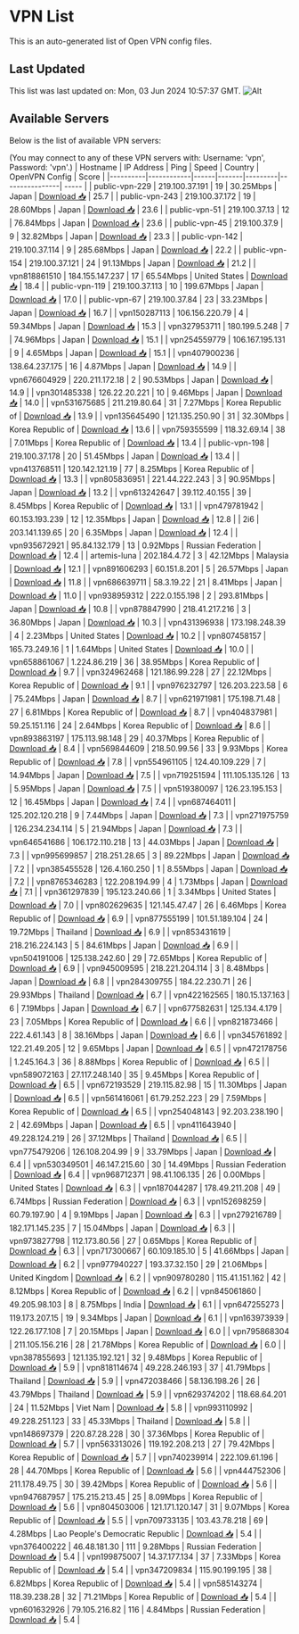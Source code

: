 # VPN List

This is an auto-generated list of Open VPN config files.

## Last Updated

This list was last updated on: Mon, 03 Jun 2024 10:57:37 GMT.
![Alt](https://repobeats.axiom.co/api/embed/186b98318ef1479477931607c1ad7d823f12451f.svg "Repobeats analytics image")

## Available Servers

Below is the list of available VPN servers:

(You may connect to any of these VPN servers with: Username: 'vpn', Password: 'vpn'.)
| Hostname | IP Address | Ping | Speed | Country | OpenVPN Config | Score |
|----------|------------|------|-------|---------|----------------| ----- |
| public-vpn-229 | 219.100.37.191 | 19 | 30.25Mbps | Japan | [Download 📥](./configs/server_0_JP.ovpn) | 25.7 |
| public-vpn-243 | 219.100.37.172 | 19 | 28.60Mbps | Japan | [Download 📥](./configs/server_1_JP.ovpn) | 23.6 |
| public-vpn-51 | 219.100.37.13 | 12 | 76.84Mbps | Japan | [Download 📥](./configs/server_2_JP.ovpn) | 23.6 |
| public-vpn-45 | 219.100.37.9 | 9 | 32.82Mbps | Japan | [Download 📥](./configs/server_3_JP.ovpn) | 23.3 |
| public-vpn-142 | 219.100.37.114 | 9 | 285.68Mbps | Japan | [Download 📥](./configs/server_4_JP.ovpn) | 22.2 |
| public-vpn-154 | 219.100.37.121 | 24 | 91.13Mbps | Japan | [Download 📥](./configs/server_5_JP.ovpn) | 21.2 |
| vpn818861510 | 184.155.147.237 | 17 | 65.54Mbps | United States | [Download 📥](./configs/server_6_US.ovpn) | 18.4 |
| public-vpn-119 | 219.100.37.113 | 10 | 199.67Mbps | Japan | [Download 📥](./configs/server_7_JP.ovpn) | 17.0 |
| public-vpn-67 | 219.100.37.84 | 23 | 33.23Mbps | Japan | [Download 📥](./configs/server_8_JP.ovpn) | 16.7 |
| vpn150287113 | 106.156.220.79 | 4 | 59.34Mbps | Japan | [Download 📥](./configs/server_9_JP.ovpn) | 15.3 |
| vpn327953711 | 180.199.5.248 | 7 | 74.96Mbps | Japan | [Download 📥](./configs/server_10_JP.ovpn) | 15.1 |
| vpn254559779 | 106.167.195.131 | 9 | 4.65Mbps | Japan | [Download 📥](./configs/server_11_JP.ovpn) | 15.1 |
| vpn407900236 | 138.64.237.175 | 16 | 4.87Mbps | Japan | [Download 📥](./configs/server_12_JP.ovpn) | 14.9 |
| vpn676604929 | 220.211.172.18 | 2 | 90.53Mbps | Japan | [Download 📥](./configs/server_13_JP.ovpn) | 14.9 |
| vpn301485338 | 126.22.20.221 | 10 | 9.46Mbps | Japan | [Download 📥](./configs/server_14_JP.ovpn) | 14.0 |
| vpn531675685 | 211.219.80.64 | 31 | 7.27Mbps | Korea Republic of | [Download 📥](./configs/server_15_KR.ovpn) | 13.9 |
| vpn135645490 | 121.135.250.90 | 31 | 32.30Mbps | Korea Republic of | [Download 📥](./configs/server_16_KR.ovpn) | 13.6 |
| vpn759355599 | 118.32.69.14 | 38 | 7.01Mbps | Korea Republic of | [Download 📥](./configs/server_17_KR.ovpn) | 13.4 |
| public-vpn-198 | 219.100.37.178 | 20 | 51.45Mbps | Japan | [Download 📥](./configs/server_18_JP.ovpn) | 13.4 |
| vpn413768511 | 120.142.121.19 | 77 | 8.25Mbps | Korea Republic of | [Download 📥](./configs/server_19_KR.ovpn) | 13.3 |
| vpn805836951 | 221.44.222.243 | 3 | 90.95Mbps | Japan | [Download 📥](./configs/server_20_JP.ovpn) | 13.2 |
| vpn613242647 | 39.112.40.155 | 39 | 8.45Mbps | Korea Republic of | [Download 📥](./configs/server_21_KR.ovpn) | 13.1 |
| vpn479781942 | 60.153.193.239 | 12 | 12.35Mbps | Japan | [Download 📥](./configs/server_22_JP.ovpn) | 12.8 |
| 2i6 | 203.141.139.65 | 20 | 6.35Mbps | Japan | [Download 📥](./configs/server_23_JP.ovpn) | 12.4 |
| vpn935672921 | 95.84.132.179 | 13 | 0.92Mbps | Russian Federation | [Download 📥](./configs/server_24_RU.ovpn) | 12.4 |
| artemis-luna | 202.184.4.72 | 3 | 42.12Mbps | Malaysia | [Download 📥](./configs/server_25_MY.ovpn) | 12.1 |
| vpn891606293 | 60.151.8.201 | 5 | 26.57Mbps | Japan | [Download 📥](./configs/server_26_JP.ovpn) | 11.8 |
| vpn686639711 | 58.3.19.22 | 21 | 8.41Mbps | Japan | [Download 📥](./configs/server_27_JP.ovpn) | 11.0 |
| vpn938959312 | 222.0.155.198 | 2 | 293.81Mbps | Japan | [Download 📥](./configs/server_28_JP.ovpn) | 10.8 |
| vpn878847990 | 218.41.217.216 | 3 | 36.80Mbps | Japan | [Download 📥](./configs/server_29_JP.ovpn) | 10.3 |
| vpn431396938 | 173.198.248.39 | 4 | 2.23Mbps | United States | [Download 📥](./configs/server_30_US.ovpn) | 10.2 |
| vpn807458157 | 165.73.249.16 | 1 | 1.64Mbps | United States | [Download 📥](./configs/server_31_US.ovpn) | 10.0 |
| vpn658861067 | 1.224.86.219 | 36 | 38.95Mbps | Korea Republic of | [Download 📥](./configs/server_32_KR.ovpn) | 9.7 |
| vpn324962468 | 121.186.99.228 | 27 | 22.12Mbps | Korea Republic of | [Download 📥](./configs/server_33_KR.ovpn) | 9.1 |
| vpn976232797 | 126.203.223.58 | 6 | 75.24Mbps | Japan | [Download 📥](./configs/server_34_JP.ovpn) | 8.7 |
| vpn621971981 | 175.198.71.48 | 27 | 6.81Mbps | Korea Republic of | [Download 📥](./configs/server_35_KR.ovpn) | 8.7 |
| vpn404837981 | 59.25.151.116 | 24 | 2.64Mbps | Korea Republic of | [Download 📥](./configs/server_36_KR.ovpn) | 8.6 |
| vpn893863197 | 175.113.98.148 | 29 | 40.37Mbps | Korea Republic of | [Download 📥](./configs/server_37_KR.ovpn) | 8.4 |
| vpn569844609 | 218.50.99.56 | 33 | 9.93Mbps | Korea Republic of | [Download 📥](./configs/server_38_KR.ovpn) | 7.8 |
| vpn554961105 | 124.40.109.229 | 7 | 14.94Mbps | Japan | [Download 📥](./configs/server_39_JP.ovpn) | 7.5 |
| vpn719251594 | 111.105.135.126 | 13 | 5.95Mbps | Japan | [Download 📥](./configs/server_40_JP.ovpn) | 7.5 |
| vpn519380097 | 126.23.195.153 | 12 | 16.45Mbps | Japan | [Download 📥](./configs/server_41_JP.ovpn) | 7.4 |
| vpn687464011 | 125.202.120.218 | 9 | 7.44Mbps | Japan | [Download 📥](./configs/server_42_JP.ovpn) | 7.3 |
| vpn271975759 | 126.234.234.114 | 5 | 21.94Mbps | Japan | [Download 📥](./configs/server_43_JP.ovpn) | 7.3 |
| vpn646541686 | 106.172.110.218 | 13 | 44.03Mbps | Japan | [Download 📥](./configs/server_44_JP.ovpn) | 7.3 |
| vpn995699857 | 218.251.28.65 | 3 | 89.22Mbps | Japan | [Download 📥](./configs/server_45_JP.ovpn) | 7.2 |
| vpn385455528 | 126.4.160.250 | 1 | 8.55Mbps | Japan | [Download 📥](./configs/server_46_JP.ovpn) | 7.2 |
| vpn8765346283 | 122.208.194.99 | 4 | 1.73Mbps | Japan | [Download 📥](./configs/server_47_JP.ovpn) | 7.1 |
| vpn361297839 | 195.123.240.66 | 1 | 3.34Mbps | United States | [Download 📥](./configs/server_48_US.ovpn) | 7.0 |
| vpn802629635 | 121.145.47.47 | 26 | 6.46Mbps | Korea Republic of | [Download 📥](./configs/server_49_KR.ovpn) | 6.9 |
| vpn877555199 | 101.51.189.104 | 24 | 19.72Mbps | Thailand | [Download 📥](./configs/server_50_TH.ovpn) | 6.9 |
| vpn853431619 | 218.216.224.143 | 5 | 84.61Mbps | Japan | [Download 📥](./configs/server_51_JP.ovpn) | 6.9 |
| vpn504191006 | 125.138.242.60 | 29 | 72.65Mbps | Korea Republic of | [Download 📥](./configs/server_52_KR.ovpn) | 6.9 |
| vpn945009595 | 218.221.204.114 | 3 | 8.48Mbps | Japan | [Download 📥](./configs/server_53_JP.ovpn) | 6.8 |
| vpn284309755 | 184.22.230.71 | 26 | 29.93Mbps | Thailand | [Download 📥](./configs/server_54_TH.ovpn) | 6.7 |
| vpn422162565 | 180.15.137.163 | 6 | 7.19Mbps | Japan | [Download 📥](./configs/server_55_JP.ovpn) | 6.7 |
| vpn677582631 | 125.134.4.179 | 23 | 7.05Mbps | Korea Republic of | [Download 📥](./configs/server_56_KR.ovpn) | 6.6 |
| vpn821873466 | 222.4.61.143 | 8 | 38.16Mbps | Japan | [Download 📥](./configs/server_57_JP.ovpn) | 6.6 |
| vpn345761892 | 122.21.49.205 | 12 | 9.65Mbps | Japan | [Download 📥](./configs/server_58_JP.ovpn) | 6.5 |
| vpn472178756 | 1.245.164.3 | 36 | 8.88Mbps | Korea Republic of | [Download 📥](./configs/server_59_KR.ovpn) | 6.5 |
| vpn589072163 | 27.117.248.140 | 35 | 9.45Mbps | Korea Republic of | [Download 📥](./configs/server_60_KR.ovpn) | 6.5 |
| vpn672193529 | 219.115.82.98 | 15 | 11.30Mbps | Japan | [Download 📥](./configs/server_61_JP.ovpn) | 6.5 |
| vpn561416061 | 61.79.252.223 | 29 | 7.59Mbps | Korea Republic of | [Download 📥](./configs/server_62_KR.ovpn) | 6.5 |
| vpn254048143 | 92.203.238.190 | 2 | 42.69Mbps | Japan | [Download 📥](./configs/server_63_JP.ovpn) | 6.5 |
| vpn411643940 | 49.228.124.219 | 26 | 37.12Mbps | Thailand | [Download 📥](./configs/server_64_TH.ovpn) | 6.5 |
| vpn775479206 | 126.108.204.99 | 9 | 33.79Mbps | Japan | [Download 📥](./configs/server_65_JP.ovpn) | 6.4 |
| vpn530349501 | 46.147.215.60 | 30 | 14.49Mbps | Russian Federation | [Download 📥](./configs/server_66_RU.ovpn) | 6.4 |
| vpn968712371 | 98.41.106.135 | 26 | 0.00Mbps | United States | [Download 📥](./configs/server_67_US.ovpn) | 6.3 |
| vpn187044287 | 178.49.211.208 | 49 | 6.74Mbps | Russian Federation | [Download 📥](./configs/server_68_RU.ovpn) | 6.3 |
| vpn152698259 | 60.79.197.90 | 4 | 9.19Mbps | Japan | [Download 📥](./configs/server_69_JP.ovpn) | 6.3 |
| vpn279216789 | 182.171.145.235 | 7 | 15.04Mbps | Japan | [Download 📥](./configs/server_70_JP.ovpn) | 6.3 |
| vpn973827798 | 112.173.80.56 | 27 | 0.65Mbps | Korea Republic of | [Download 📥](./configs/server_71_KR.ovpn) | 6.3 |
| vpn717300667 | 60.109.185.10 | 5 | 41.66Mbps | Japan | [Download 📥](./configs/server_72_JP.ovpn) | 6.2 |
| vpn977940227 | 193.37.32.150 | 29 | 21.06Mbps | United Kingdom | [Download 📥](./configs/server_73_GB.ovpn) | 6.2 |
| vpn909780280 | 115.41.151.162 | 42 | 8.12Mbps | Korea Republic of | [Download 📥](./configs/server_74_KR.ovpn) | 6.2 |
| vpn845061860 | 49.205.98.103 | 8 | 8.75Mbps | India | [Download 📥](./configs/server_75_IN.ovpn) | 6.1 |
| vpn647255273 | 119.173.207.15 | 19 | 9.34Mbps | Japan | [Download 📥](./configs/server_76_JP.ovpn) | 6.1 |
| vpn163973939 | 122.26.177.108 | 7 | 20.15Mbps | Japan | [Download 📥](./configs/server_77_JP.ovpn) | 6.0 |
| vpn795868304 | 211.105.156.216 | 28 | 21.78Mbps | Korea Republic of | [Download 📥](./configs/server_78_KR.ovpn) | 6.0 |
| vpn387855693 | 121.135.192.121 | 32 | 9.48Mbps | Korea Republic of | [Download 📥](./configs/server_79_KR.ovpn) | 5.9 |
| vpn818114674 | 49.228.246.193 | 37 | 41.79Mbps | Thailand | [Download 📥](./configs/server_80_TH.ovpn) | 5.9 |
| vpn472038466 | 58.136.198.26 | 26 | 43.79Mbps | Thailand | [Download 📥](./configs/server_81_TH.ovpn) | 5.9 |
| vpn629374202 | 118.68.64.201 | 24 | 11.52Mbps | Viet Nam | [Download 📥](./configs/server_82_VN.ovpn) | 5.8 |
| vpn993110992 | 49.228.251.123 | 33 | 45.33Mbps | Thailand | [Download 📥](./configs/server_83_TH.ovpn) | 5.8 |
| vpn148697379 | 220.87.28.228 | 30 | 37.36Mbps | Korea Republic of | [Download 📥](./configs/server_84_KR.ovpn) | 5.7 |
| vpn563313026 | 119.192.208.213 | 27 | 79.42Mbps | Korea Republic of | [Download 📥](./configs/server_85_KR.ovpn) | 5.7 |
| vpn740239914 | 222.109.61.196 | 28 | 44.70Mbps | Korea Republic of | [Download 📥](./configs/server_86_KR.ovpn) | 5.6 |
| vpn444752306 | 211.178.49.75 | 30 | 39.42Mbps | Korea Republic of | [Download 📥](./configs/server_87_KR.ovpn) | 5.6 |
| vpn947687957 | 175.215.213.45 | 25 | 8.09Mbps | Korea Republic of | [Download 📥](./configs/server_88_KR.ovpn) | 5.6 |
| vpn804503006 | 121.171.120.147 | 31 | 9.07Mbps | Korea Republic of | [Download 📥](./configs/server_89_KR.ovpn) | 5.5 |
| vpn709733135 | 103.43.78.218 | 69 | 4.28Mbps | Lao People's Democratic Republic | [Download 📥](./configs/server_90_LA.ovpn) | 5.4 |
| vpn376400222 | 46.48.181.30 | 111 | 9.28Mbps | Russian Federation | [Download 📥](./configs/server_91_RU.ovpn) | 5.4 |
| vpn199875007 | 14.37.177.134 | 37 | 7.33Mbps | Korea Republic of | [Download 📥](./configs/server_92_KR.ovpn) | 5.4 |
| vpn347209834 | 115.90.199.195 | 38 | 6.82Mbps | Korea Republic of | [Download 📥](./configs/server_93_KR.ovpn) | 5.4 |
| vpn585143274 | 118.39.238.28 | 32 | 71.21Mbps | Korea Republic of | [Download 📥](./configs/server_94_KR.ovpn) | 5.4 |
| vpn601632926 | 79.105.216.82 | 116 | 4.84Mbps | Russian Federation | [Download 📥](./configs/server_95_RU.ovpn) | 5.4 |
